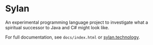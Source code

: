 # Sylan

An experimental programming language project to investigate what a spiritual
successor to Java and C# might look like.

For full documentation, see `docs/index.html` or
[sylan.technology](http://sylan.technology).
